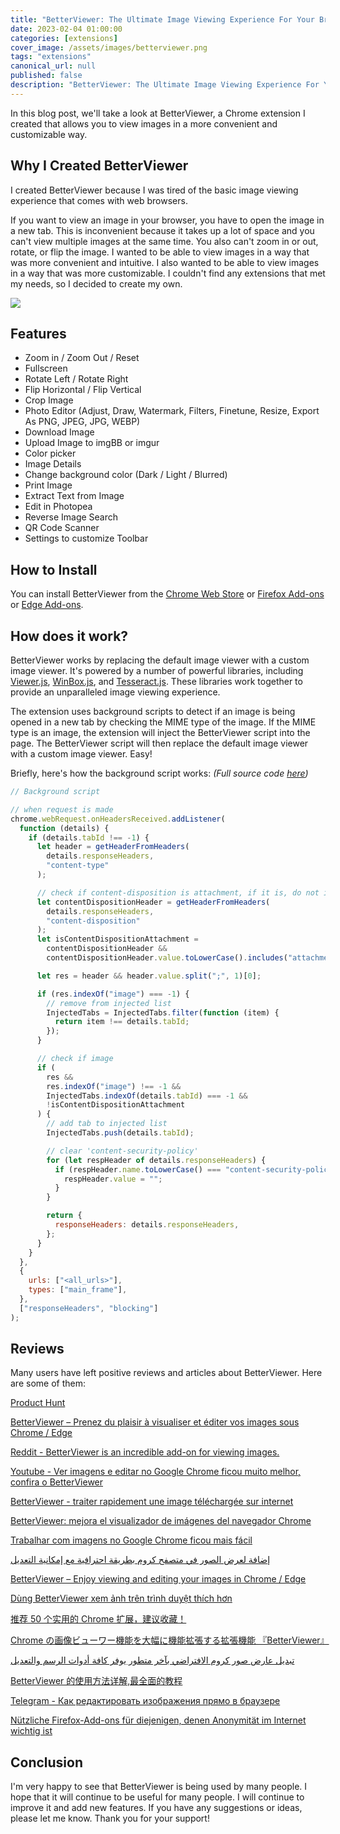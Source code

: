 ```yaml
---
title: "BetterViewer: The Ultimate Image Viewing Experience For Your Browser"
date: 2023-02-04 01:00:00
categories: [extensions]
cover_image: /assets/images/betterviewer.png
tags: "extensions"
canonical_url: null
published: false
description: "BetterViewer: The Ultimate Image Viewing Experience For Your Browser"
---
```


In this blog post, we'll take a look at BetterViewer, a Chrome extension I created that allows you to view images in a more convenient and customizable way.

## Why I Created BetterViewer

I created BetterViewer because I was tired of the basic image viewing experience that comes with web browsers.

If you want to view an image in your browser, you have to open the image in a new tab. This is inconvenient because it takes up a lot of space and you can't view multiple images at the same time. You also can't zoom in or out, rotate, or flip the image. I wanted to be able to view images in a way that was more convenient and intuitive. I also wanted to be able to view images in a way that was more customizable. I couldn't find any extensions that met my needs, so I decided to create my own.

![](https://user-images.githubusercontent.com/12462188/141027643-e478175a-6c4f-41ec-b9dd-c0c8b754f703.png)

## Features

- Zoom in / Zoom Out / Reset
- Fullscreen
- Rotate Left / Rotate Right
- Flip Horizontal / Flip Vertical
- Crop Image
- Photo Editor (Adjust, Draw, Watermark, Filters, Finetune, Resize, Export As PNG, JPEG, JPG, WEBP)
- Download Image
- Upload Image to imgBB or imgur
- Color picker
- Image Details
- Change background color (Dark / Light / Blurred)
- Print Image
- Extract Text from Image
- Edit in Photopea
- Reverse Image Search
- QR Code Scanner
- Settings to customize Toolbar

## How to Install

You can install BetterViewer from the [Chrome Web Store](https://chrome.google.com/webstore/detail/betterviewer/llcpfkbjgkpmapiidpnohffjmmnhpmpb) or [Firefox Add-ons](https://addons.mozilla.org/en-US/firefox/addon/betterviewer/) or [Edge Add-ons](https://microsoftedge.microsoft.com/addons/detail/betterviewer/jfladbainajdjpmdjpgndbgmkgibeddg).

## How does it work?

BetterViewer works by replacing the default image viewer with a custom image viewer. It's powered by a number of powerful libraries, including [Viewer.js](https://fengyuanchen.github.io/viewerjs/), [WinBox.js](https://nextapps-de.github.io/winbox/), and [Tesseract.js](https://tesseract.projectnaptha.com/). These libraries work together to provide an unparalleled image viewing experience.

The extension uses background scripts to detect if an image is being opened in a new tab by checking the MIME type of the image. If the MIME type is an image, the extension will inject the BetterViewer script into the page. The BetterViewer script will then replace the default image viewer with a custom image viewer. Easy!

Briefly, here's how the background script works: _(Full source code [here](https://github.com/Ademking/BetterViewer/blob/master/background.js))_

```js
// Background script

// when request is made
chrome.webRequest.onHeadersReceived.addListener(
  function (details) {
    if (details.tabId !== -1) {
      let header = getHeaderFromHeaders(
        details.responseHeaders,
        "content-type"
      );

      // check if content-disposition is attachment, if it is, do not inject
      let contentDispositionHeader = getHeaderFromHeaders(
        details.responseHeaders,
        "content-disposition"
      );
      let isContentDispositionAttachment =
        contentDispositionHeader &&
        contentDispositionHeader.value.toLowerCase().includes("attachment");

      let res = header && header.value.split(";", 1)[0];

      if (res.indexOf("image") === -1) {
        // remove from injected list
        InjectedTabs = InjectedTabs.filter(function (item) {
          return item !== details.tabId;
        });
      }

      // check if image
      if (
        res &&
        res.indexOf("image") !== -1 &&
        InjectedTabs.indexOf(details.tabId) === -1 &&
        !isContentDispositionAttachment
      ) {
        // add tab to injected list
        InjectedTabs.push(details.tabId);

        // clear 'content-security-policy'
        for (let respHeader of details.responseHeaders) {
          if (respHeader.name.toLowerCase() === "content-security-policy") {
            respHeader.value = "";
          }
        }

        return {
          responseHeaders: details.responseHeaders,
        };
      }
    }
  },
  {
    urls: ["<all_urls>"],
    types: ["main_frame"],
  },
  ["responseHeaders", "blocking"]
);
```

## Reviews

Many users have left positive reviews and articles about BetterViewer. Here are some of them:

[Product Hunt](https://www.producthunt.com/posts/betterviewer)

[BetterViewer – Prenez du plaisir à visualiser et éditer vos images sous Chrome / Edge](https://korben.info/betterviewer-visualiser-editer-images-sous-chrome-edge.html)

[Reddit - BetterViewer is an incredible add-on for viewing images.](https://www.reddit.com/r/firefox/comments/uoubin/betterviewer_is_an_incredible_addon_for_viewing/)

[Youtube - Ver imagens e editar no Google Chrome ficou muito melhor, confira o BetterViewer](https://www.youtube.com/watch?v=w7X6M_Xm1vE&ab_channel=JulioSardinha)

[BetterViewer - traiter rapidement une image téléchargée sur internet](https://www.libellules.net/post/betterviewer-traiter-rapidement-une-image-t%C3%A9l%C3%A9charg%C3%A9e-sur-internet)

[BetterViewer: mejora el visualizador de imágenes del navegador Chrome](https://www.softandapps.info/2021/11/18/betterviewer-mejora-el-visualizador-de-imagenes-del-navegador-chrome/?utm_source=linkedin&utm_medium=bloguersnet)

[Trabalhar com imagens no Google Chrome ficou mais fácil](https://js.art.br/betterviewer/)

[إضافة لعرض الصور في متصفح كروم بطريقة احترافية مع إمكانية التعديل](http://www.igli5.com/2021/11/blog-post_293.html)

[BetterViewer – Enjoy viewing and editing your images in Chrome / Edge](https://www.easy-tutorials.com/betterviewer-enjoy-viewing-and-editing-your-images-in-chrome-edge/)

[Dùng BetterViewer xem ảnh trên trình duyệt thích hơn](https://www.linhkienmaytinhvungtau.com/2021/12/dung-betterviewer-xem-anh-tren-trinh.html)

[推荐 50 个实用的 Chrome 扩展，建议收藏！](https://os.51cto.com/article/705864.html#:~:text=49%E3%80%81-,BetterViewer,-BetterViewer%20%E5%8F%AF%E4%BB%A5%E6%8F%90%E4%BE%9B)

[Chrome の画像ビューワー機能を大幅に機能拡張する拡張機能 『BetterViewer』](https://pc.mogeringo.com/archives/88205)

[تبديل عارض صور كروم الافتراضي بآخر متطور يوفر كافة أدوات الرسم والتعديل](https://www.pcfacile1.com/archives/21506)

[BetterViewer 的使用方法详解,最全面的教程](https://blog.chinaoc.com.cn/p/2238366.html)

[Telegram - Как редактировать изображения прямо в браузере](https://t.me/bugnotfeature/3242)

[Nützliche Firefox-Add-ons für diejenigen, denen Anonymität im Internet wichtig ist](https://seyler.eksisozluk.com/internette-anonimligine-onem-verenler-icin-birbirinden-kullanisli-firefox-eklentileri)

## Conclusion

I'm very happy to see that BetterViewer is being used by many people. I hope that it will continue to be useful for many people. I will continue to improve it and add new features. If you have any suggestions or ideas, please let me know. Thank you for your support!
